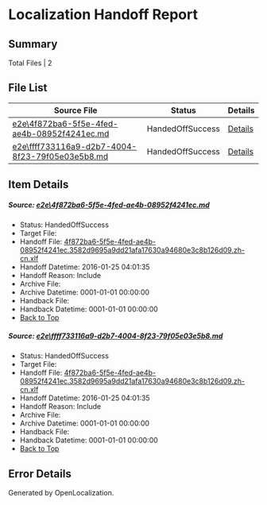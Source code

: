 # <a name='report-top'></a> Localization Handoff Report

## Summary
 Total Files | 2

## File List
 Source File | Status | Details 
 ----------- | ------ | ------- 
 [e2e\4f872ba6-5f5e-4fed-ae4b-08952f4241ec.md](https://github.com/OpenLocalizationTest/oltest/blob/e74a80ce41411e17364d9d6491330c01720248cd/e2e/4f872ba6-5f5e-4fed-ae4b-08952f4241ec.md) | HandedOffSuccess | [Details](#04400b534cda6bca1d6f0fc7762f6d789d40c47f1)
 [e2e\ffff733116a9-d2b7-4004-8f23-79f05e03e5b8.md](https://github.com/OpenLocalizationTest/oltest/blob/e74a80ce41411e17364d9d6491330c01720248cd/e2e/ffff733116a9-d2b7-4004-8f23-79f05e03e5b8.md) | HandedOffSuccess | [Details](#04400b534cda6bca1d6f0fc7762f6d789d40c47f2)

## Item Details
##### <a name='04400b534cda6bca1d6f0fc7762f6d789d40c47f1'></a> Source: [e2e\4f872ba6-5f5e-4fed-ae4b-08952f4241ec.md](https://github.com/OpenLocalizationTest/oltest/blob/e74a80ce41411e17364d9d6491330c01720248cd/e2e/4f872ba6-5f5e-4fed-ae4b-08952f4241ec.md)
* Status: HandedOffSuccess
* Target File: 
* Handoff File: [4f872ba6-5f5e-4fed-ae4b-08952f4241ec.3582d9695a9dd21afa17630a94680e3c8b126d09.zh-cn.xlf](https://github.com/OpenLocalizationTestOrg/olhandoff/blob/edc167c13b7933011032f418179e713bfda96518/ol-handoff/OpenLocalizationTestOrg/oltest.zh-cn/qimu/4f872ba6-5f5e-4fed-ae4b-08952f4241ec.3582d9695a9dd21afa17630a94680e3c8b126d09.zh-cn.xlf)
* Handoff Datetime: 2016-01-25 04:01:35
* Handoff Reason: Include
* Archive File: 
* Archive Datetime: 0001-01-01 00:00:00
* Handback File: 
* Handback Datetime: 0001-01-01 00:00:00
* [Back to Top](#report-top)

##### <a name='04400b534cda6bca1d6f0fc7762f6d789d40c47f2'></a> Source: [e2e\ffff733116a9-d2b7-4004-8f23-79f05e03e5b8.md](https://github.com/OpenLocalizationTest/oltest/blob/e74a80ce41411e17364d9d6491330c01720248cd/e2e/ffff733116a9-d2b7-4004-8f23-79f05e03e5b8.md)
* Status: HandedOffSuccess
* Target File: 
* Handoff File: [4f872ba6-5f5e-4fed-ae4b-08952f4241ec.3582d9695a9dd21afa17630a94680e3c8b126d09.zh-cn.xlf](https://github.com/OpenLocalizationTestOrg/olhandoff/blob/edc167c13b7933011032f418179e713bfda96518/ol-handoff/OpenLocalizationTestOrg/oltest.zh-cn/qimu/4f872ba6-5f5e-4fed-ae4b-08952f4241ec.3582d9695a9dd21afa17630a94680e3c8b126d09.zh-cn.xlf)
* Handoff Datetime: 2016-01-25 04:01:35
* Handoff Reason: Include
* Archive File: 
* Archive Datetime: 0001-01-01 00:00:00
* Handback File: 
* Handback Datetime: 0001-01-01 00:00:00
* [Back to Top](#report-top)


## Error Details

Generated by OpenLocalization.
